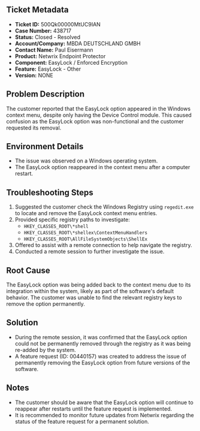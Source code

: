 ## Ticket Metadata
- **Ticket ID:** 500Qk00000MtUC9IAN
- **Case Number:** 438717
- **Status:** Closed - Resolved
- **Account/Company:** MBDA DEUTSCHLAND GMBH
- **Contact Name:** Paul Eisermann
- **Product:** Netwrix Endpoint Protector
- **Component:** EasyLock / Enforced Encryption
- **Feature:** EasyLock - Other
- **Version:** NONE

## Problem Description
The customer reported that the EasyLock option appeared in the Windows context menu, despite only having the Device Control module. This caused confusion as the EasyLock option was non-functional and the customer requested its removal.

## Environment Details
- The issue was observed on a Windows operating system.
- The EasyLock option reappeared in the context menu after a computer restart.

## Troubleshooting Steps
1. Suggested the customer check the Windows Registry using `regedit.exe` to locate and remove the EasyLock context menu entries.
2. Provided specific registry paths to investigate:
   - `HKEY_CLASSES_ROOT\*shell`
   - `HKEY_CLASSES_ROOT\*shellex\ContextMenuHandlers`
   - `HKEY_CLASSES_ROOT\AllFileSystemObjects\ShellEx`
3. Offered to assist with a remote connection to help navigate the registry.
4. Conducted a remote session to further investigate the issue.

## Root Cause
The EasyLock option was being added back to the context menu due to its integration within the system, likely as part of the software's default behavior. The customer was unable to find the relevant registry keys to remove the option permanently.

## Solution
- During the remote session, it was confirmed that the EasyLock option could not be permanently removed through the registry as it was being re-added by the system.
- A feature request (ID: 00440157) was created to address the issue of permanently removing the EasyLock option from future versions of the software.

## Notes
- The customer should be aware that the EasyLock option will continue to reappear after restarts until the feature request is implemented.
- It is recommended to monitor future updates from Netwrix regarding the status of the feature request for a permanent solution.